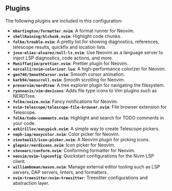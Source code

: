 ## Plugins

The following plugins are included in this configuration:

- **`mhartington/formatter.nvim`**: A format runner for Neovim.
- **`shellRaining/hlchunk.nvim`**: Highlight code chunks.
- **`folke/trouble.nvim`**: A pretty list for showing diagnostics, references, telescope results, quickfix and location lists.
- **`jose-elias-alvarez/null-ls.nvim`**: Use Neovim as a language server to inject LSP diagnostics, code actions, and more.
- **`MunifTanjim/prettier.nvim`**: Prettier plugin for Neovim.
- **`norcalli/nvim-colorizer.lua`**: A high-performance colorizer for Neovim.
- **`gen740/SmoothCursor.nvim`**: Smooth cursor animation.
- **`karb94/neoscroll.nvim`**: Smooth scrolling for Neovim.
- **`preservim/nerdtree`**: A tree explorer plugin for navigating the filesystem.
- **`ryanoasis/vim-devicons`**: Adds file type icons to Vim plugins such as NERDTree.
- **`folke/noice.nvim`**: Fancy notifications for Neovim.
- **`nvim-telescope/telescope-file-browser.nvim`**: File browser extension for Telescope.
- **`folke/todo-comments.nvim`**: Highlight and search for TODO comments in your code.
- **`axkirillov/easypick.nvim`**: A simple way to create Telescope pickers.
- **`neph-iap/easycolor.nvim`**: Color picker for Neovim.
- **`ziontee113/icon-picker.nvim`**: A Neovim plugin for picking icons.
- **`glepnir/nerdicons.nvim`**: Icon picker for Neovim.
- **`stevearc/conform.nvim`**: Conforming formatter for Neovim.
- **`neovim/nvim-lspconfig`**: Quickstart configurations for the Nvim LSP client.
- **`williamboman/mason.nvim`**: Manage external editor tooling such as LSP servers, DAP servers, linters, and formatters.
- **`nvim-treesitter/nvim-treesitter`**: Treesitter configurations and abstraction layer.
